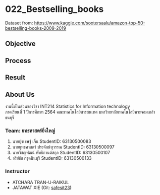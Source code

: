 # 022_Bestselling_books
Dataset from: https://www.kaggle.com/sootersaalu/amazon-top-50-bestselling-books-2009-2019

## Objective
## Process
## Result
## About Us 
งานนี้เป็นส่วนของวิชา INT214 Statistics for Information technology <br/> ภาคเรียนที่ 1 ปีการศึกษา 2564 คณะเทคโนโลยีสารสนเทศ มหาวิทยาลัยเทคโนโลยีพระจอมเกล้าธนบุรี 
### Team: ยทธศาสตร์ยิ่งใหญ่ 

1. นายปุรเชษฐ์ เจิ้น                         StudentID: 63130500083 
2. นายยุทธศาสตร์ ประจักษ์สุวรรณ    StudentID: 63130500097 
3. นายวิชญพัฒน์ พัทธิกานต์สกุล      StudentID: 63130500107 
4. อริย์ธัช กรุดมินบุรี                         StudentID: 63130500133
### Instructor 
- ATCHARA TRAN-U-RAIKUL 
- JATAWAT XIE (Git: [safesit23](https://github.com/safesit23))
